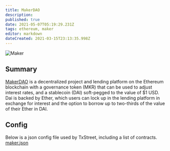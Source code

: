 ```yaml
---
title: MakerDAO
description:
published: true
date: 2021-05-07T05:19:29.231Z
tags: ethereum, maker
editor: markdown
dateCreated: 2021-03-15T23:13:35.998Z
---
```


![Maker](https://txstreet.com/static/img/singles/house_logos/maker.png)

## Summary

[MakerDAO](https://makerdao.com/en/) is a decentralized project and lending platform on the Ethereum blockchain with a governance token (MKR) that can be used to adjust interest rates, and a stablecoin (DAI) soft-pegged to the value of $1 USD. Dai is backed by Ether, which users can lock up in the lending platform in exchange for interest and the option to borrow up to two-thirds of the value of their Ether in DAI.

## Config

Below is a json config file used by TxStreet, including a list of contracts. [maker.json](/ethereum/houses/maker.json)